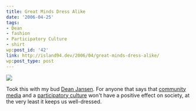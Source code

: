 ```yaml
---
title: Great Minds Dress Alike
date: '2006-04-25'
tags:
- Dean
- fashion
- Participatory Culture
- shirt
wp:post_id: '42'
link: http://island94.dev/2006/04/great-minds-dress-alike/
wp:post_type: post
---
```


<a href="http://www.flickr.com/photos/atomicworkshop/135166679/"><img src="http://static.flickr.com/54/135166679_381974b395_m.jpg" /></a>

Took this with my bud <a href="http://notthemessiah.net">Dean Jansen</a>.  For anyone that says that <a href="http://digitalbicycle.org">community media</a> and a <a href="http://getdemocracy.org">participatory culture</a> won't have a positive effect on society, at the very least it keeps us well-dressed.

